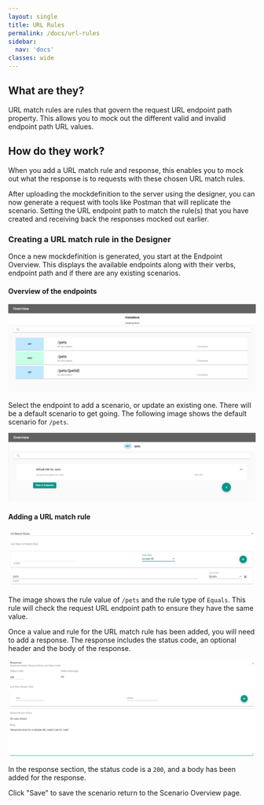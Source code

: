 ```yaml
---
layout: single
title: URL Rules
permalink: /docs/url-rules
sidebar:
  nav: 'docs'
classes: wide
---
```


## What are they?

URL match rules are rules that govern the request URL endpoint path property. This allows you to mock out the different
valid and invalid endpoint path URL values.

## How do they work?

When you add a URL match rule and response, this enables you to mock out what the response is to requests with
these chosen URL match rules.

After uploading the mockdefinition to the server using the designer, you can now generate a request with
tools like Postman that will replicate the scenario. Setting the URL endpoint path to match the rule(s) that you
have created and receiving back the responses mocked out earlier.

### Creating a URL match rule in the Designer

Once a new mockdefinition is generated, you start at the Endpoint Overview. This displays the available endpoints
along with their verbs, endpoint path and if there are any existing scenarios.

#### Overview of the endpoints

![Endpoint Overview](../../../assets/images/orbital-ui/endpoint-overview.png)

Select the endpoint to add a scenario, or update an existing one. There will be a default scenario to get going.
The following image shows the default scenario for `/pets`.

![Scenario Overview](../../../assets/images/orbital-ui/scenario-overview.png)

#### Adding a URL match rule

![URL Request Match - Request](../../../assets/images/request-match-rules/adding-url-match-rule.png)

The image shows the rule value of `/pets` and the rule type of `Equals`. This
rule will check the request URL endpoint path to ensure they have the same value.

Once a value and rule for the URL match rule has been added, you will need to add a response. The response
includes the status code, an optional header and the body of the response.

![URL Request Match - Response](../../../assets/images/request-match-rules/adding-url-match-rule-response.png)

In the response section, the status code is a `200`, and a body has been added for the response.

Click "Save" to save the scenario return to the Scenario Overview page.
